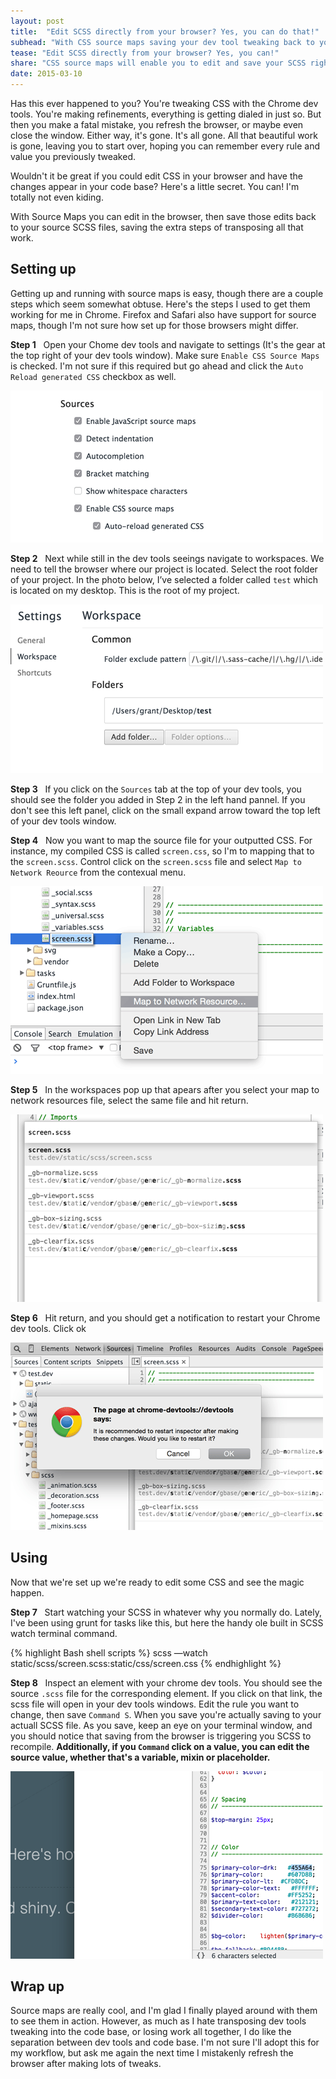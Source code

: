 ```yaml
---
layout: post
title:  "Edit SCSS directly from your browser? Yes, you can do that!"
subhead: "With CSS source maps saving your dev tool tweaking back to your code base is as easy as saving a file"
tease: "Edit SCSS directly from your browser? Yes, you can!"
share: "CSS source maps will enable you to edit and save your SCSS right from your browser"
date: 2015-03-10
---
```


Has this ever happened to you? You're tweaking CSS with the Chrome dev tools. You're making refinements, everything is getting dialed in just so. But then you make a fatal mistake, you refresh the browser, or maybe even close the window. Either way, it's gone. It's all gone. All that beautiful work is gone, leaving you to start over, hoping you can remember every rule and value you previously tweaked.

Wouldn't it be great if you could edit CSS in your browser and have the changes appear in your code base? Here's a little secret. You can! I'm totally not even kiding.

With Source Maps you can edit in the browser, then save those edits back to your source SCSS files, saving the extra steps of transposing all that work.


## Setting up

Getting up and running with source maps is easy, though there are a couple steps which seem somewhat obtuse. Here's the steps I used to get them working for me in Chrome. Firefox and Safari also have support for source maps, though I'm not sure how set up for those browsers might differ.

**Step 1**  &nbsp;
Open your Chome dev tools and navigate to settings (It's the gear at the top right of your dev tools window). Make sure `Enable CSS Source Maps` is checked. I'm not sure if this required but go ahead and click the `Auto Reload generated CSS` checkbox as well.

![](/static/img/posts/2015_03/enable_css.gif)

**Step 2** &nbsp;
Next while still in the dev tools seeings navigate to workspaces. We need to tell the browser where our project is located. Select the root folder of your project. In the photo below, I’ve selected a folder called `test` which is located on my desktop. This is the root of my project.

![](/static/img/posts/2015_03/workspace.gif)

**Step 3** &nbsp;
If you click on the `Sources` tab at the top of your dev tools, you should see the folder you added in Step 2 in the left hand pannel. If you don't see this left panel, click on the small expand arrow toward the top left of your dev tools window.

**Step 4** &nbsp;
Now you want to map the source file for your outputted CSS. For instance, my compiled CSS is called `screen.css`, so I'm to mapping that to the `screen.scss`. Control click on the `screen.scss` file and select `Map to Network Reource` from the contexual menu.

![](/static/img/posts/2015_03/map_to_resource.gif)

**Step 5** &nbsp;
In the workspaces pop up that apears after you select your map to network resources file, select the same file and hit return.

![](/static/img/posts/2015_03/after_resource.gif)

**Step 6** &nbsp;
Hit return, and you should get a notification to restart your Chrome dev tools. Click ok

![](/static/img/posts/2015_03/restart_tools.gif)


## Using
Now that we're set up we're ready to edit some CSS and see the magic happen.

**Step 7** &nbsp;
Start watching your SCSS in whatever why you normally do. Lately, I've been using grunt for tasks like this, but here the handy ole built in SCSS watch terminal command.

<div class="code-block" data-code="Terminal">
{% highlight Bash shell scripts %}
scss —watch static/scss/screen.scss:static/css/screen.css
{% endhighlight %}
</div>

**Step 8** &nbsp;
Inspect an element with your chrome dev tools. You should see the source `.scss` file for the corresponding element. If you click on that link, the scss file will open in your dev tools windows. Edit the rule you want to change, then save `Command S`. When you save you're actually saving to your actuall SCSS file. As you save, keep an eye on your terminal window, and you should notice that saving from the browser is triggering you SCSS to recompile. **Additionally, if you `Command` click on a value, you can edit the source value, whether that's a variable, mixin or placeholder.**

![](/static/img/posts/2015_03/edit_original.gif)



## Wrap up

Source maps are really cool, and I'm glad I finally played around with them to see them in action. However, as much as I hate transposing dev tools tweaking into the code base, or losing work all together, I do like the separation between dev tools and code base. I'm not sure I'll adopt this for my workflow, but ask me again the next time I mistakenly refresh the browser after making lots of tweaks.
